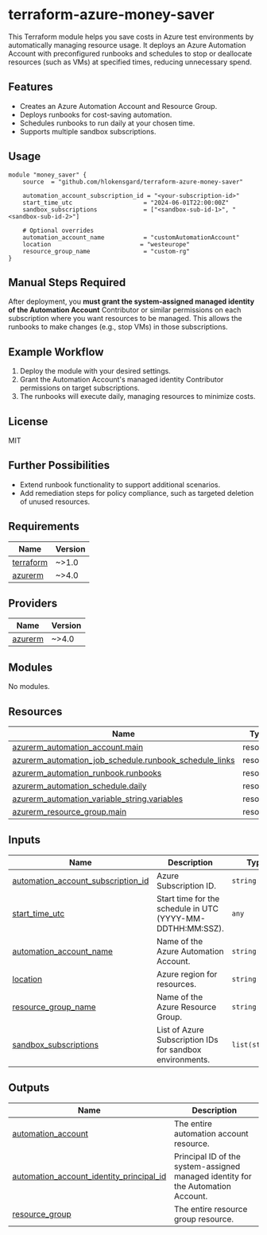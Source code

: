 # terraform-azure-money-saver

This Terraform module helps you save costs in Azure test environments by automatically managing resource usage. It deploys an Azure Automation Account with preconfigured runbooks and schedules to stop or deallocate resources (such as VMs) at specified times, reducing unnecessary spend.

## Features

- Creates an Azure Automation Account and Resource Group.
- Deploys runbooks for cost-saving automation.
- Schedules runbooks to run daily at your chosen time.
- Supports multiple sandbox subscriptions.

## Usage

```hcl
module "money_saver" {
    source  = "github.com/hlokensgard/terraform-azure-money-saver"
    
    automation_account_subscription_id = "<your-subscription-id>"
    start_time_utc                    = "2024-06-01T22:00:00Z"
    sandbox_subscriptions             = ["<sandbox-sub-id-1>", "<sandbox-sub-id-2>"]

    # Optional overrides
    automation_account_name           = "customAutomationAccount"
    location                         = "westeurope"
    resource_group_name               = "custom-rg"
}
```

## Manual Steps Required

After deployment, you **must grant the system-assigned managed identity of the Automation Account** Contributor or similar permissions on each subscription where you want resources to be managed. This allows the runbooks to make changes (e.g., stop VMs) in those subscriptions.

## Example Workflow

1. Deploy the module with your desired settings.
2. Grant the Automation Account's managed identity Contributor permissions on target subscriptions.
3. The runbooks will execute daily, managing resources to minimize costs.

## License

MIT

## Further Possibilities

- Extend runbook functionality to support additional scenarios.
- Add remediation steps for policy compliance, such as targeted deletion of unused resources.

<!-- BEGIN_TF_DOCS -->
## Requirements

| Name | Version |
|------|---------|
| <a name="requirement_terraform"></a> [terraform](#requirement\_terraform) | ~>1.0 |
| <a name="requirement_azurerm"></a> [azurerm](#requirement\_azurerm) | ~>4.0 |

## Providers

| Name | Version |
|------|---------|
| <a name="provider_azurerm"></a> [azurerm](#provider\_azurerm) | ~>4.0 |

## Modules

No modules.

## Resources

| Name | Type |
|------|------|
| [azurerm_automation_account.main](https://registry.terraform.io/providers/hashicorp/azurerm/latest/docs/resources/automation_account) | resource |
| [azurerm_automation_job_schedule.runbook_schedule_links](https://registry.terraform.io/providers/hashicorp/azurerm/latest/docs/resources/automation_job_schedule) | resource |
| [azurerm_automation_runbook.runbooks](https://registry.terraform.io/providers/hashicorp/azurerm/latest/docs/resources/automation_runbook) | resource |
| [azurerm_automation_schedule.daily](https://registry.terraform.io/providers/hashicorp/azurerm/latest/docs/resources/automation_schedule) | resource |
| [azurerm_automation_variable_string.variables](https://registry.terraform.io/providers/hashicorp/azurerm/latest/docs/resources/automation_variable_string) | resource |
| [azurerm_resource_group.main](https://registry.terraform.io/providers/hashicorp/azurerm/latest/docs/resources/resource_group) | resource |

## Inputs

| Name | Description | Type | Default | Required |
|------|-------------|------|---------|:--------:|
| <a name="input_automation_account_subscription_id"></a> [automation\_account\_subscription\_id](#input\_automation\_account\_subscription\_id) | Azure Subscription ID. | `string` | n/a | yes |
| <a name="input_start_time_utc"></a> [start\_time\_utc](#input\_start\_time\_utc) | Start time for the schedule in UTC (YYYY-MM-DDTHH:MM:SSZ). | `any` | n/a | yes |
| <a name="input_automation_account_name"></a> [automation\_account\_name](#input\_automation\_account\_name) | Name of the Azure Automation Account. | `string` | `"moneySaverAutomation"` | no |
| <a name="input_location"></a> [location](#input\_location) | Azure region for resources. | `string` | `"westeurope"` | no |
| <a name="input_resource_group_name"></a> [resource\_group\_name](#input\_resource\_group\_name) | Name of the Azure Resource Group. | `string` | `"money-saver-rg"` | no |
| <a name="input_sandbox_subscriptions"></a> [sandbox\_subscriptions](#input\_sandbox\_subscriptions) | List of Azure Subscription IDs for sandbox environments. | `list(string)` | `[]` | no |

## Outputs

| Name | Description |
|------|-------------|
| <a name="output_automation_account"></a> [automation\_account](#output\_automation\_account) | The entire automation account resource. |
| <a name="output_automation_account_identity_principal_id"></a> [automation\_account\_identity\_principal\_id](#output\_automation\_account\_identity\_principal\_id) | Principal ID of the system-assigned managed identity for the Automation Account. |
| <a name="output_resource_group"></a> [resource\_group](#output\_resource\_group) | The entire resource group resource. |
<!-- END_TF_DOCS -->